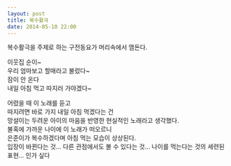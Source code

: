```yaml
---
layout: post
title: 복수활극
date: 2014-05-10 22:00
---
```


복수활극을 주제로 하는 구전동요가 머리속에서 맴돈다.   
   
이웃집 순이~   
우리 엄마보고 할매라고 불렀다~   
잠이 안 온다   
내일 아침 먹고 따지러 가야겠다~   
   
어렸을 때 이 노래를 듣고   
따지려면 바로 가지 내일 아침 먹겠다는 건   
망설이는 두려운 아이의 마음을 반영한 현실적인 노래라고 생각했다.   
불혹에 가까운 나이에 이 노래가 떠오르니   
은준이가 복수하겠다며 아침 먹는 모습이 상상된다.   
입장이 바뀐다는 것... 다른 관점에서도 볼 수 있다는 것... 나이를 먹는다는 것의 세련된 표현... 인가 싶다
